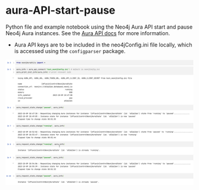 # aura-API-start-pause
Python file and example notebook using the Neo4j Aura API start and pause Neo4j Aura instances.
See the [Aura API docs](https://neo4j.com/docs/aura/platform/api/overview/) for more information.
- Aura API keys are to be included in the neo4jConfig.ini file locally, which is accessed using the ```configparser``` package.

![](images/readmeNotebook.png)